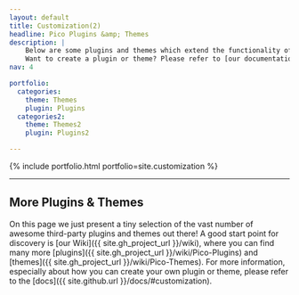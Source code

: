 ```yaml
---
layout: default
title: Customization(2)
headline: Pico Plugins &amp; Themes
description: |
    Below are some plugins and themes which extend the functionality of Pico and make it even more awesome.<br />
    Want to create a plugin or theme? Please refer to [our documentation](/docs/#plugins)!
nav: 4

portfolio:
  categories:
    theme: Themes
    plugin: Plugins
  categories2:
    theme: Themes2
    plugin: Plugins2

---
```


{% include portfolio.html portfolio=site.customization %}

---

## More Plugins & Themes

On this page we just present a tiny selection of the vast number of awesome third-party plugins and themes out there! A good start point for discovery is [our Wiki]({{ site.gh_project_url }}/wiki), where you can find many more [plugins]({{ site.gh_project_url }}/wiki/Pico-Plugins) and [themes]({{ site.gh_project_url }}/wiki/Pico-Themes). For more information, especially about how you can create your own plugin or theme, please refer to the [docs]({{ site.github.url }}/docs/#customization).
